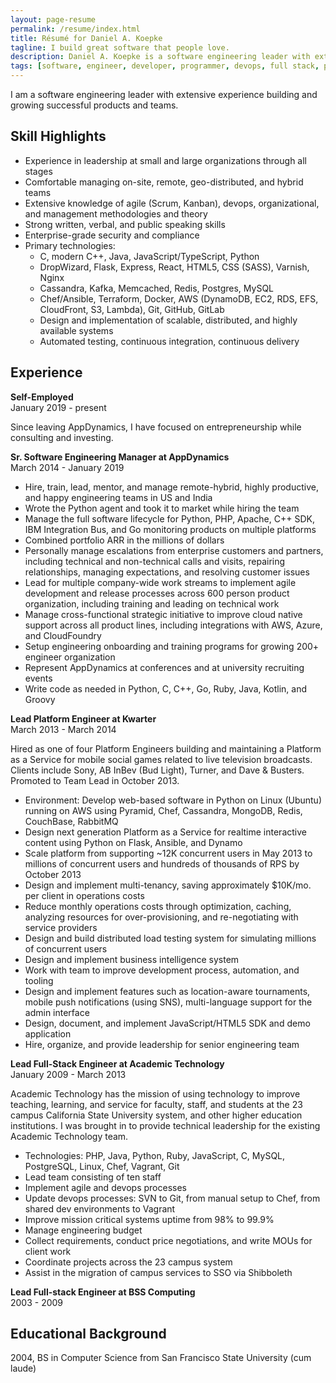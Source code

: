 ```yaml
---
layout: page-resume
permalink: /resume/index.html
title: Résumé for Daniel A. Koepke
tagline: I build great software that people love.
description: Daniel A. Koepke is a software engineering leader with extensive experience.
tags: [software, engineer, developer, programmer, devops, full stack, platform, backend, python, aws, nosql, ruby, c, c++, javascript, java, scalability, high availability, architecture, lean, agile, scrum, kanban, distributed computing, algorithms, cloud computing, manager, lead, apache, web server, apm, performance, monitoring, server, server-side]
---
```


I am a software engineering leader with extensive experience building and growing successful products and teams.

## Skill Highlights

* Experience in leadership at small and large organizations through all stages
* Comfortable managing on-site, remote, geo-distributed, and hybrid teams
* Extensive knowledge of agile (Scrum, Kanban), devops, organizational, and management methodologies and theory
* Strong written, verbal, and public speaking skills
* Enterprise-grade security and compliance
* Primary technologies:
  * C, modern C++, Java, JavaScript/TypeScript, Python
  * DropWizard, Flask, Express, React, HTML5, CSS (SASS), Varnish, Nginx
  * Cassandra, Kafka, Memcached, Redis, Postgres, MySQL
  * Chef/Ansible, Terraform, Docker, AWS (DynamoDB, EC2, RDS, EFS, CloudFront, S3, Lambda), Git, GitHub, GitLab
  * Design and implementation of scalable, distributed, and highly available systems
  * Automated testing, continuous integration, continuous delivery

## Experience

**Self-Employed**<br>
January 2019 - present

Since leaving AppDynamics, I have focused on entrepreneurship while consulting and investing.

**Sr. Software Engineering Manager at AppDynamics**<br>
March 2014 - January 2019

* Hire, train, lead, mentor, and manage remote-hybrid, highly productive, and happy engineering teams in US and India
* Wrote the Python agent and took it to market while hiring the team
* Manage the full software lifecycle for Python, PHP, Apache, C++ SDK, IBM Integration Bus, and Go monitoring products on multiple platforms
* Combined portfolio ARR in the millions of dollars
* Personally manage escalations from enterprise customers and partners, including technical and non-technical calls and visits, repairing relationships, managing expectations, and resolving customer issues
* Lead for multiple company-wide work streams to implement agile development and release processes across 600 person product organization, including training and leading on technical work
* Manage cross-functional strategic initiative to improve cloud native support across all product lines, including integrations with AWS, Azure, and CloudFoundry
* Setup engineering onboarding and training programs for growing 200+ engineer organization
* Represent AppDynamics at conferences and at university recruiting events
* Write code as needed in Python, C, C++, Go, Ruby, Java, Kotlin, and Groovy

**Lead Platform Engineer at Kwarter**<br>
March 2013 - March 2014

Hired as one of four Platform Engineers building and maintaining a Platform as a Service for mobile social games related to live television broadcasts. Clients include Sony, AB InBev (Bud Light), Turner, and Dave & Busters. Promoted to Team Lead in October 2013.

* Environment: Develop web-based software in Python on Linux (Ubuntu) running on AWS using Pyramid, Chef, Cassandra, MongoDB, Redis, CouchBase, RabbitMQ
* Design next generation Platform as a Service for realtime interactive content using Python on Flask, Ansible, and Dynamo
* Scale platform from supporting ~12K concurrent users in May 2013 to millions of concurrent users and hundreds of thousands of RPS by October 2013
* Design and implement multi-tenancy, saving approximately $10K/mo. per client in operations costs
* Reduce monthly operations costs through optimization, caching, analyzing resources for over-provisioning, and re-negotiating with service providers
* Design and build distributed load testing system for simulating millions of concurrent users
* Design and implement business intelligence system
* Work with team to improve development process, automation, and tooling
* Design and implement features such as location-aware tournaments, mobile push notifications (using SNS), multi-language support for the admin interface
* Design, document, and implement JavaScript/HTML5 SDK and demo application
* Hire, organize, and provide leadership for senior engineering team

**Lead Full-Stack Engineer at Academic Technology**<br>
January 2009 - March 2013

Academic Technology has the mission of using technology to improve teaching, learning, and service for faculty, staff, and students at the 23 campus California State University system, and other higher education institutions. I was brought in to provide technical leadership for the existing Academic Technology team.

* Technologies: PHP, Java, Python, Ruby, JavaScript, C, MySQL, PostgreSQL, Linux, Chef, Vagrant, Git
* Lead team consisting of ten staff
* Implement agile and devops processes
* Update devops processes: SVN to Git, from manual setup to Chef, from shared dev environments to Vagrant
* Improve mission critical systems uptime from 98% to 99.9%
* Manage engineering budget
* Collect requirements, conduct price negotiations, and write MOUs for client work
* Coordinate projects across the 23 campus system
* Assist in the migration of campus services to SSO via Shibboleth

**Lead Full-stack Engineer at BSS Computing**<br>
2003 - 2009

## Educational Background

2004, BS in Computer Science from San Francisco State University (cum laude)
